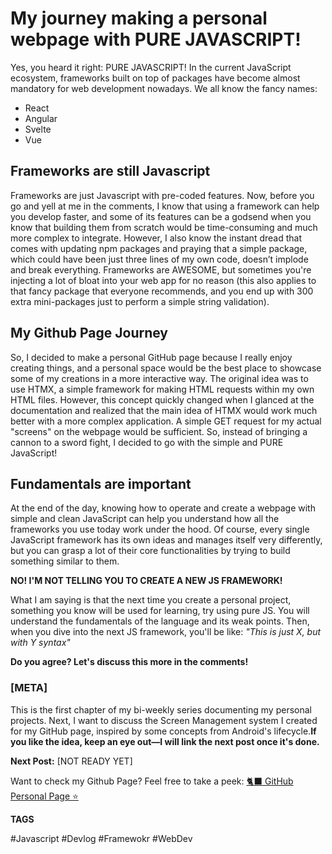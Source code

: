 # My journey making a personal webpage with PURE JAVASCRIPT!

Yes, you heard it right: PURE JAVASCRIPT!
In the current JavaScript ecosystem, frameworks built on top of packages have become almost mandatory for web development nowadays.
We all know the fancy names:

-   React
-   Angular
-   Svelte
-   Vue

## Frameworks are still Javascript

Frameworks are just Javascript with pre-coded features.
Now, before you go and yell at me in the comments, I know that using a framework can help you develop faster, and some of its features can be a godsend when you know that building them from scratch would be time-consuming and much more complex to integrate. However, I also know the instant dread that comes with updating npm packages and praying that a simple package, which could have been just three lines of my own code, doesn’t implode and break everything.
Frameworks are AWESOME, but sometimes you're injecting a lot of bloat into your web app for no reason (this also applies to that fancy package that everyone recommends, and you end up with 300 extra mini-packages just to perform a simple string validation).

## My Github Page Journey

So, I decided to make a personal GitHub page because I really enjoy creating things, and a personal space would be the best place to showcase some of my creations in a more interactive way. The original idea was to use HTMX, a simple framework for making HTML requests within my own HTML files. However, this concept quickly changed when I glanced at the documentation and realized that the main idea of HTMX would work much better with a more complex application. A simple GET request for my actual "screens" on the webpage would be sufficient. So, instead of bringing a cannon to a sword fight, I decided to go with the simple and PURE JavaScript!

## Fundamentals are important

At the end of the day, knowing how to operate and create a webpage with simple and clean JavaScript can help you understand how all the frameworks you use today work under the hood. Of course, every single JavaScript framework has its own ideas and manages itself very differently, but you can grasp a lot of their core functionalities by trying to build something similar to them.

**NO! I'M NOT TELLING YOU TO CREATE A NEW JS FRAMEWORK!**

What I am saying is that the next time you create a personal project, something you know will be used for learning, try using pure JS. You will understand the fundamentals of the language and its weak points. Then, when you dive into the next JS framework, you'll be like: _"This is just X, but with Y syntax"_

**Do you agree? Let's discuss this more in the comments!**

### [META]

This is the first chapter of my bi-weekly series documenting my personal projects. Next, I want to discuss the Screen Management system I created for my GitHub page, inspired by some concepts from Android's lifecycle.**If you like the idea, keep an eye out—I will link the next post once it's done.**

**Next Post:** [NOT READY YET]

Want to check my Github Page? Feel free to take a peek:
[🐈‍⬛ GitHub Personal Page ⭐](https://dreamblader.github.io/)

**TAGS**

#Javascript #Devlog #Framewokr #WebDev
